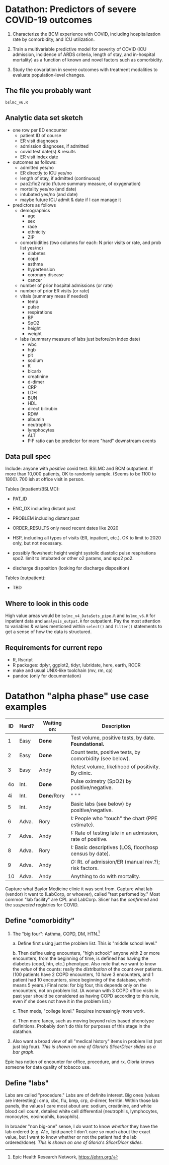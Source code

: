 Datathon: Predictors of severe COVID-19 outcomes
========

1. Characterize the BCM experience with COVID, including
hospitalization rate by comorbidity, and ICU utilization.

2. Train a multivariable predictive model for severity of COVID (ICU
admission, incidence of ARDS criteria, length of stay, and in-hospital
mortality) as a function of known and novel factors such as
comorbidity.

3. Study the covariation in severe outcomes with treatment modalities
to evaluate population-level changes.

The file you probably want
--------

`bslmc_v6.R`

Analytic data set sketch
--------

* one row per ED encounter
    * patient ID of course
    * ER visit diagnoses
    * admission diagnoses, if admitted
    * covid test date(s) & results
    * ER visit index date
* outcomes as follows:
    * admitted yes/no
    * ER directly to ICU yes/no
    * length of stay, if admitted (continuous)
    * pao2:fio2 ratio (future summary measure, of oxygenation)
    * mortality yes/no (and date)
    * intubated yes/no (and date)
    * maybe future ICU admit & date if I can manage it
* predictors as follows
    * demographics
        * age
        * sex
        * race
        * ethnicity
        * ZIP
    * comorbidities (two columns for each: N prior visits or rate, and prob list yes/no)
        * diabetes
        * copd
        * asthma
        * hypertension
        * coronary disease
        * cancer
    * number of prior hospital admissions (or rate)
    * number of prior ER visits (or rate)
    * vitals (summary meas if needed)
        * temp
        * pulse
        * respirations
        * BP
        * SpO2
        * height
        * weight
    * labs (summary measure of labs just before/on index date)
        * wbc
        * hgb
        * plt
        * sodium
        * K
        * bicarb
        * creatinine
        * d-dimer
        * CRP
        * LDH
        * BUN
        * HDL
        * direct bilirubin
        * RDW
        * albumin
        * neutrophils
        * lymphocytes
        * ALT
        * P:F ratio can be predictor for more "hard" downstream events

Data pull spec
--------

Include: anyone with *positive* covid test. BSLMC and BCM outpatient.
If more than 10,000 patients, OK to randomly sample. (Seems to be 1100
to 1800). 700 ish at office visit in person.

Tables (inpatient/BSLMC):

- PAT_ID

- ENC_DX including distant past

- PROBLEM including distant past

- ORDER_RESULTS only need recent dates like 2020

- HSP, including all types of visits (ER, inpatient, etc.). OK to
  limit to 2020 only, but not necessary.

- possibly flowsheet: height weight systolic diastolic pulse
  respirations spo2. limit to intubated or other o2 params, and spo2
  po2.

- discharge disposition (looking for discharge disposition)

Tables (outpatient):

- TBD

Where to look in this code
--------

High value areas would be `bslmc_v4_DataSets_pipe.R` and `bslmc_v6.R` for inpatient
data and `analysis_outpat.R` for outpatient. Pay the most attention to
variables & values mentioned within `select()` and `filter()`
statements to get a sense of how the data is structured.

Requirements for current repo
--------

- R, Rscript
- R packages: dplyr, ggplot2, tidyr, lubridate, here, earth, ROCR
- make and usual UNIX-like toolchain (mv, rm, cp)
- pandoc (only for documentation)


Datathon "alpha phase" use case examples
========

|ID| Hard? | Waiting on:   | Description                                                 |
|--|-------|---------------|-------------------------------------------------------------|
|1 | Easy  | **Done**      | Test volume, positive tests, by date. **Foundational.**     |
|2 | Easy  | **Done**      | Count tests, positive tests, by comorbidity (see below).    |
|3 | Easy  | Andy          | Retest volume, likelihood of positivity. By clinic.         |
|4o| Int.  | **Done**      | Pulse oximetry (SpO2) by positive/negative.                 |
|4i| Int.  | **Done**/Rory | " " "                                                       |
|5 | Int.  | Andy          | Basic labs (see below) by positive/negative.                |
|6 | Adva. | Rory          | *I:* People who "touch" the chart (PPE estimate).           |
|7 | Adva. | Andy          | *I:* Rate of testing late in an admission, rate of positive.|
|8 | Adva. | Rory          | *I:* Basic descriptives (LOS, floor/hosp census by date).   |
|9 | Adva. | Andy          | *O:* Rt. of admission/ER (manual rev.?); risk factors.      |
|10| Adva. | Andy          | Anything to do with mortality.                              |

Capture what Baylor Medicine clinic it was sent from. Capture what lab
(vendor) it went to (LabCorp, or whoever), called "test perfomed by."
Most common "lab facility" are CPL and LabCorp. Slicer has the
*confirmed* and the *suspected* registries for COVID.

Define "comorbidity"
--------

1. The "big four": Asthma, COPD, DM, HTN.[^ehrn]

    a. Define first using just the problem list. This is "middle
    school level."

    b. Then define using encounters, "high school:" anyone with 2 or more
    encounters, from the beginning of time, is defined has having the
    diabetes (copd, htn, etc.) phenotype. Also note that we want to
    know the *value* of the counts: really the *distribution* of the
    count over patients. (100 patients have 2 COPD encounters, 10 have
    3 encounters, and 1 patient had 10 encounters, since beginning of
    the database, which means 5 years.) Final note: for big four, this
    depends only on the encounters, not on problem list. (A woman with 3
    COPD office visits in past year should be considered as having
    COPD according to this rule, even if she does not have it in the
    problem list.)

    c. Then meds, "college level." Requires increasingly more work.

    d. Then more fancy, such as moving beyond rules based phenotype
    definitions. Probably don't do this for purposes of this stage in
    the datathon.

2. Also want a broad view of all "medical history" items in problem
list (not just big four). *This is shown on one of Gloria's SlicerDicer
slides as a bar graph.*

Epic has notion of encounter for office, procedure, and rx. Gloria
knows someone for data quality of tobacco use.

Define "labs"
--------

Labs are called "procedure." Labs are of definite interest. Big ones
(values are interesting): cmp, cbc, flu, bmp, crp, d-dimer, ferritin. Within
those lab panels, the values I care most about are: sodium,
creatinine, and white blood cell count, detailed white cell
differential (neutrophils, lymphocytes, monocytes, eosinophils,
basophils).

In broader "non big-one" sense, I *do* want to know *whether* they
have the lab ordered (e.g. A1c, lipid panel: I don't care so much
about the exact value, but I want to know whether or not the patient
had the lab ordered/done). *This is shown on one of Gloria's
SlicerDicer slides.*

[^ehrn]: Epic Health Research Network, https://ehrn.org/

